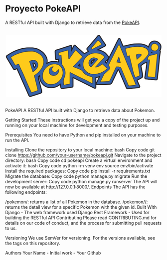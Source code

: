 # Proyecto PokeAPI

A RESTful API built with Django to retrieve data from the [PokeAPI](https://pokeapi.co/docs/v2).

<br/>

<div align="center">
	<img height="200" src="https://raw.githubusercontent.com/PokeAPI/media/master/logo/pokeapi.svg?sanitize=true" alt="PokeAPI">

<br/>

</div>

<br/>

PokeAPI
A RESTful API built with Django to retrieve data about Pokemon.

Getting Started
These instructions will get you a copy of the project up and running on your local machine for development and testing purposes.

Prerequisites
You need to have Python and pip installed on your machine to run the API.

Installing
Clone the repository to your local machine:
bash
Copy code
git clone https://github.com/your-username/pokeapi.git
Navigate to the project directory:
bash
Copy code
cd pokeapi
Create a virtual environment and activate it:
bash
Copy code
python -m venv env
source env/bin/activate
Install the required packages:
Copy code
pip install -r requirements.txt
Migrate the database:
Copy code
python manage.py migrate
Run the development server:
Copy code
python manage.py runserver
The API will now be available at http://127.0.0.1:8000/.
Endpoints
The API has the following endpoints:

/pokemon/: returns a list of all Pokemon in the database.
/pokemon/<id>/: returns the detail view for a specific Pokemon with the given id.
Built With
Django - The web framework used
Django Rest Framework - Used for building the RESTful API
Contributing
Please read CONTRIBUTING.md for details on our code of conduct, and the process for submitting pull requests to us.

Versioning
We use SemVer for versioning. For the versions available, see the tags on this repository.

Authors
Your Name - Initial work - Your Github